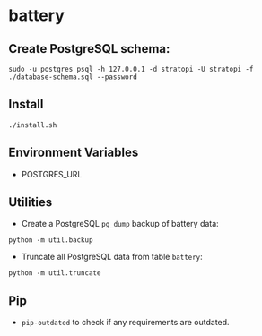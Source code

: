 # battery

## Create PostgreSQL schema:

```shell
sudo -u postgres psql -h 127.0.0.1 -d stratopi -U stratopi -f ./database-schema.sql --password
```

## Install

```shell
./install.sh
```

## Environment Variables

- POSTGRES_URL

## Utilities

- Create a PostgreSQL `pg_dump` backup of battery data:

```shell
python -m util.backup
```

- Truncate all PostgreSQL data from table `battery`:

```shell
python -m util.truncate
```

## Pip

- `pip-outdated` to check if any requirements are outdated.
